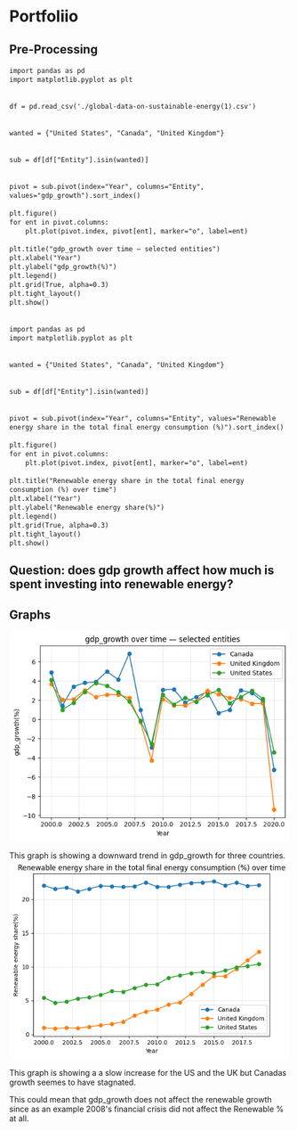 # Portfoliio
## Pre-Processing 
```
import pandas as pd
import matplotlib.pyplot as plt


df = pd.read_csv('./global-data-on-sustainable-energy(1).csv')


wanted = {"United States", "Canada", "United Kingdom"}


sub = df[df["Entity"].isin(wanted)]


pivot = sub.pivot(index="Year", columns="Entity", values="gdp_growth").sort_index()

plt.figure()  
for ent in pivot.columns:
    plt.plot(pivot.index, pivot[ent], marker="o", label=ent)

plt.title("gdp_growth over time — selected entities")
plt.xlabel("Year")
plt.ylabel("gdp_growth(%)")
plt.legend()
plt.grid(True, alpha=0.3)
plt.tight_layout()
plt.show()


import pandas as pd
import matplotlib.pyplot as plt


wanted = {"United States", "Canada", "United Kingdom"}


sub = df[df["Entity"].isin(wanted)]


pivot = sub.pivot(index="Year", columns="Entity", values="Renewable energy share in the total final energy consumption (%)").sort_index()

plt.figure()  
for ent in pivot.columns:
    plt.plot(pivot.index, pivot[ent], marker="o", label=ent)

plt.title("Renewable energy share in the total final energy consumption (%) over time")
plt.xlabel("Year")
plt.ylabel("Renewable energy share(%)")
plt.legend()
plt.grid(True, alpha=0.3)
plt.tight_layout()
plt.show()
```
## Question: does gdp growth affect how much is spent investing into renewable energy?
## Graphs 
![alt text](https://github.com/AnshukGottipati/AnshukGottipati.github.io/blob/68c5c112904bb44eeeb9d6059ff1fe66eda14c94/graph1.png?raw=true)

This graph is showing a downward trend in gdp_growth for three countries.
![alt text](https://github.com/AnshukGottipati/AnshukGottipati.github.io/blob/68c5c112904bb44eeeb9d6059ff1fe66eda14c94/graph2.png?raw=true)

This graph is showing a a slow increase for the US and the UK but Canadas growth seemes to have stagnated.

This could mean that gdp_growth does not affect the renewable growth since as an example 2008's financial crisis did not affect the Renewable % at all.

